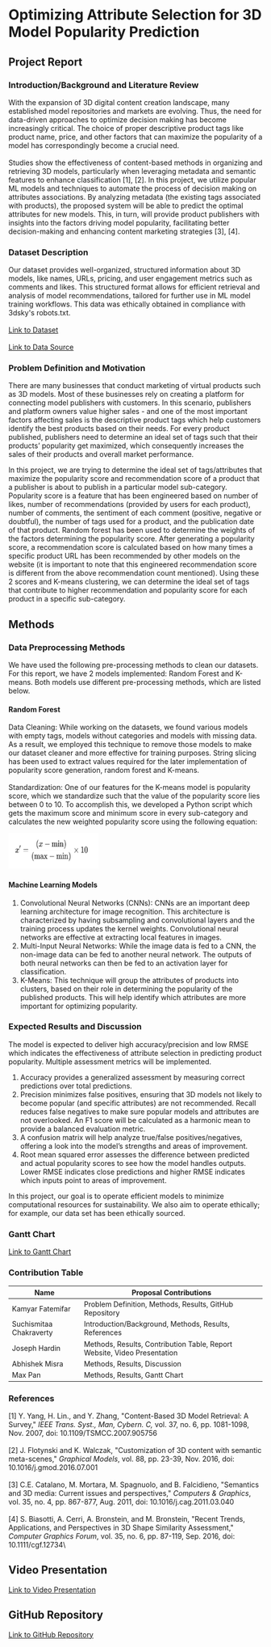# Optimizing Attribute Selection for 3D Model Popularity Prediction
## Project Report
### Introduction/Background and Literature Review
With the expansion of 3D digital content creation landscape, many established model repositories and markets are evolving. Thus, the need for data-driven approaches to optimize decision making has become increasingly critical. The choice of proper descriptive product tags like product name, price, and other factors that can maximize the popularity of a model has correspondingly become a crucial need.\
<br>
Studies show the effectiveness of content-based methods in organizing and retrieving 3D models, particularly when leveraging metadata and semantic features to enhance classification [1], [2]. In this project, we utilize popular ML models and techniques to automate the process of decision making on attributes associations. By analyzing metadata (the existing tags associated with products), the proposed system will be able to predict the optimal attributes for new models. This, in turn, will provide product publishers with insights into the factors driving model popularity, facilitating better decision-making and enhancing content marketing strategies [3], [4].

### Dataset Description
Our dataset provides well-organized, structured information about 3D models, like names, URLs, pricing, and user engagement metrics such as comments and likes. This structured format allows for efficient retrieval and analysis of model recommendations, tailored for further use in ML model training workflows. This data was ethically obtained in compliance with 3dsky's robots.txt.\
<br>
<a href="https://drive.google.com/file/d/1jdKMc4G1djuLWZy0UvU5rw932eBVn5Q7/view?usp=drive"> Link to Dataset </a>\
<br>
<a href="https://3dsky.org/3dmodels"> Link to Data Source </a>

### Problem Definition and Motivation
There are many businesses that conduct marketing of virtual products such as 3D models. Most of these businesses rely on creating a platform for connecting model publishers with customers. In this scenario, publishers and platform owners value higher sales - and one of the most important factors affecting sales is the descriptive product tags which help customers identify the best products based on their needs. For every product published, publishers need to determine an ideal set of tags such that their products’ popularity get maximized, which consequently increases the sales of their products and overall market performance. 

In this project, we are trying to determine the ideal set of tags/attributes that maximize the popularity score and recommendation score of a product that a publisher is about to publish in a particular model sub-category. Popularity score is a feature that has been engineered based on number of likes, number of recommendations (provided by users for each product), number of comments, the sentiment of each comment (positive, negative or doubtful), the number of tags used for a product, and the publication date of that product. Random forest has been used to determine the weights of the factors determining the popularity score. After generating a popularity score, a recommendation score is calculated based on how many times a specific product URL has been recommended by other models on the website (it is important to note that this engineered recommendation score is different from the above recommendation count mentioned). Using these 2 scores and K-means clustering, we can determine the ideal set of tags that contribute to higher recommendation and popularity score for each product in a specific sub-category. 

## Methods
### Data Preprocessing Methods
We have used the following pre-processing methods to clean our datasets. For this report, we have 2 models implemented: Random Forest and K-means. Both models use different pre-processing methods, which are listed below. 

#### Random Forest
Data Cleaning: While working on the datasets, we found various models with empty tags, models without categories and models with missing data. As a result, we employed this technique to remove those models to make our dataset cleaner and more effective for training purposes. String slicing has been used to extract values required for the later implementation of popularity score generation, random forest and K-means.\
<br>
Standardization: One of our features for the K-means model is popularity score, which we standardize such that the value of the popularity score lies between 0 to 10. To accomplish this, we developed a Python script which gets the maximum score and minimum score in every sub-category and calculates the new weighted popularity score using the following equation: 

![Equation](equation.png)

#### Machine Learning Models
1. Convolutional Neural Networks (CNNs): CNNs are an important deep learning architecture for image recognition. This architecture is characterized by having subsampling and convolutional layers and the training process updates the kernel weights. Convolutional neural networks are effective at extracting local features in images.
2. Multi-Input Neural Networks: While the image data is fed to a CNN, the non-image data can be fed to another neural network. The outputs of both neural networks can then be fed to an activation layer for classification.
3. K-Means: This technique will group the attributes of products into clusters, based on their role in determining the popularity of the published products. This will help identify which attributes are more important for optimizing popularity. 

### Expected Results and Discussion
The model is expected to deliver high accuracy/precision and low RMSE which indicates the effectiveness of attribute selection in predicting product popularity. Multiple assessment metrics will be implemented.

1. Accuracy provides a generalized assessment by measuring correct predictions over total predictions.  
2. Precision minimizes false positives, ensuring that 3D models not likely to become popular (and specific attributes) are not recommended. Recall reduces false negatives to make sure popular models and attributes are not overlooked. An F1 score will be calculated as a harmonic mean to provide a balanced evaluation metric.
3. A confusion matrix will help analyze true/false positives/negatives, offering a look into the model’s strengths and areas of improvement.  
4. Root mean squared error assesses the difference between predicted and actual popularity scores to see how the model handles outputs. Lower RMSE indicates close predictions and higher RMSE indicates which inputs point to areas of improvement.  

In this project, our goal is to operate efficient models to minimize computational resources for sustainability. We also aim to operate ethically; for example, our data set has been ethically sourced.

### Gantt Chart
<a href="https://gtvault.sharepoint.com/:x:/s/MachineLearningCS7641/EaLiTgVlemVKnLifPSGEGbMBKy4zsQolP880C8xhN7b61g?e=wzoIbL"> Link to Gantt Chart </a>

### Contribution Table

| Name | Proposal Contributions |
|------|------------------------|
| Kamyar Fatemifar | Problem Definition, Methods, Results, GitHub Repository |
| Suchismitaa Chakraverty | Introduction/Background, Methods, Results, References |
| Joseph Hardin | Methods, Results, Contribution Table, Report Website, Video Presentation |
| Abhishek Misra | Methods, Results, Discussion |
| Max Pan | Methods, Results, Gantt Chart |

### References
[1] Y. Yang, H. Lin., and Y. Zhang, "Content-Based 3D Model Retrieval: A Survey," *IEEE Trans. Syst., Man, Cybern. C,* vol. 37, no. 6, pp. 1081-1098, Nov. 2007, doi: 10.1109/TSMCC.2007.905756\
<br>
[2] J. Flotynski and K. Walczak, "Customization of 3D content with semantic meta-scenes," *Graphical Models*, vol. 88, pp. 23-39, Nov. 2016, doi: 10.1016/j.gmod.2016.07.001\
<br>
[3] C.E. Catalano, M. Mortara, M. Spagnuolo, and B. Falcidieno, "Semantics and 3D media: Current issues and perspectives," *Computers & Graphics*, vol. 35, no. 4, pp. 867-877, Aug. 2011, doi: 10.1016/j.cag.2011.03.040\
<br>
[4] S. Biasotti, A. Cerri, A. Bronstein, and M. Bronstein, "Recent Trends, Applications, and Perspectives in 3D Shape Similarity Assessment," *Computer Graphics Forum*, vol. 35, no. 6, pp. 87-119, Sep. 2016, doi: 10.1111/cgf.12734\

## Video Presentation
<a href="google.com"> Link to Video Presentation </a>

## GitHub Repository
<a href="https://github.com/kamyar94/Team40_L7641_Fall2024"> Link to GitHub Repository </a>
